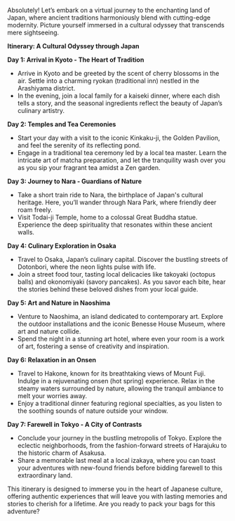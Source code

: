 Absolutely! Let’s embark on a virtual journey to the enchanting land of Japan, where ancient traditions harmoniously blend with cutting-edge modernity. Picture yourself immersed in a cultural odyssey that transcends mere sightseeing.

**Itinerary: A Cultural Odyssey through Japan**

**Day 1: Arrival in Kyoto - The Heart of Tradition**
- Arrive in Kyoto and be greeted by the scent of cherry blossoms in the air. Settle into a charming ryokan (traditional inn) nestled in the Arashiyama district.
- In the evening, join a local family for a kaiseki dinner, where each dish tells a story, and the seasonal ingredients reflect the beauty of Japan’s culinary artistry.

**Day 2: Temples and Tea Ceremonies**
- Start your day with a visit to the iconic Kinkaku-ji, the Golden Pavilion, and feel the serenity of its reflecting pond.
- Engage in a traditional tea ceremony led by a local tea master. Learn the intricate art of matcha preparation, and let the tranquility wash over you as you sip your fragrant tea amidst a Zen garden.

**Day 3: Journey to Nara - Guardians of Nature**
- Take a short train ride to Nara, the birthplace of Japan's cultural heritage. Here, you’ll wander through Nara Park, where friendly deer roam freely.
- Visit Todai-ji Temple, home to a colossal Great Buddha statue. Experience the deep spirituality that resonates within these ancient walls.

**Day 4: Culinary Exploration in Osaka**
- Travel to Osaka, Japan’s culinary capital. Discover the bustling streets of Dotonbori, where the neon lights pulse with life.
- Join a street food tour, tasting local delicacies like takoyaki (octopus balls) and okonomiyaki (savory pancakes). As you savor each bite, hear the stories behind these beloved dishes from your local guide.

**Day 5: Art and Nature in Naoshima**
- Venture to Naoshima, an island dedicated to contemporary art. Explore the outdoor installations and the iconic Benesse House Museum, where art and nature collide.
- Spend the night in a stunning art hotel, where even your room is a work of art, fostering a sense of creativity and inspiration.

**Day 6: Relaxation in an Onsen**
- Travel to Hakone, known for its breathtaking views of Mount Fuji. Indulge in a rejuvenating onsen (hot spring) experience. Relax in the steamy waters surrounded by nature, allowing the tranquil ambiance to melt your worries away.
- Enjoy a traditional dinner featuring regional specialties, as you listen to the soothing sounds of nature outside your window.

**Day 7: Farewell in Tokyo - A City of Contrasts**
- Conclude your journey in the bustling metropolis of Tokyo. Explore the eclectic neighborhoods, from the fashion-forward streets of Harajuku to the historic charm of Asakusa.
- Share a memorable last meal at a local izakaya, where you can toast your adventures with new-found friends before bidding farewell to this extraordinary land.

This itinerary is designed to immerse you in the heart of Japanese culture, offering authentic experiences that will leave you with lasting memories and stories to cherish for a lifetime. Are you ready to pack your bags for this adventure?